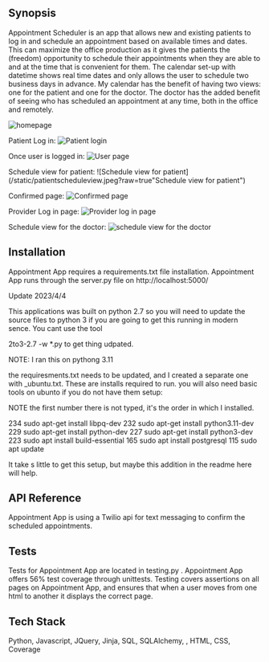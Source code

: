 ## Synopsis
  
Appointment Scheduler is an app that allows new and existing patients to log in and schedule an appointment based on available times and dates. This can maximize the office production as it gives the patients the (freedom) opportunity to schedule their appointments when they are able to and at the time that is convenient for them. The calendar set-up with datetime shows real time dates and only allows the user to schedule two business days in advance. My calendar has the benefit of having two views: one for the patient and one for the doctor. The doctor has the added benefit of seeing who has scheduled an appointment at any time, both in the office and remotely.

![homepage](/static/homepage.jpeg?raw=true "Homepage")

Patient Log in:
![Patient login](/static/patientlogin.jpeg?raw=true "Patient Log in page")

Once user is logged in:
![User page](/static/onceuserloggedin.jpeg?raw=true "Once user is logged in")

Schedule view for patient: 
![Schedule view for patient](/static/patientscheduleview.jpeg?raw=true"Schedule view for patient")

Confirmed page:
![Confirmed page](/static/confirmedpage.jpeg?raw=true "Confirmed page")

Provider Log in page:
![Provider log in page](/static/providerloginpage.jpeg?raw=true "Provider Log in page")

Schedule view for the doctor:
![schedule view for the doctor](/static/doctorsview.jpeg?raw=true "Schedule view for the doctor")


## Installation
Appointment App requires a requirements.txt file installation. Appointment App runs through the server.py file on http://localhost:5000/

Update 2023/4/4

This applications was built on python 2.7 so you will need to update the source files to python 3 if you are going
to get this running in modern sence.  You cant use the tool

2to3-2.7 -w *.py to get thing udpated.

NOTE:  I ran this on pythong 3.11

the requiresments.txt needs to be updated, and I created a separate one with _ubuntu.txt.  These are installs required to run.
you will also need basic tools on ubunto if you do not have them setup:

NOTE the first number there is not typed, it's the order in which I installed.

  234  sudo apt-get install libpq-dev
  232  sudo apt-get install python3.11-dev
  229  sudo apt-get install python-dev
  227  sudo apt-get install python3-dev
  223  sudo apt install build-essential
  165  sudo apt install postgresql
  115  sudo apt update


It take s little to get this setup, but maybe this addition in the readme here will help.

## API Reference

Appointment App is using a Twilio api for text messaging to confirm the scheduled appointments.

## Tests

Tests for Appointment App are located in testing.py . Appointment App offers 56% test coverage through unittests. Testing covers assertions on all pages on Appointment App, and ensures that when a user moves from one html to another it displays the correct page.

## Tech Stack
Python, Javascript, JQuery, Jinja, SQL, SQLAlchemy, , HTML, CSS, Coverage 


